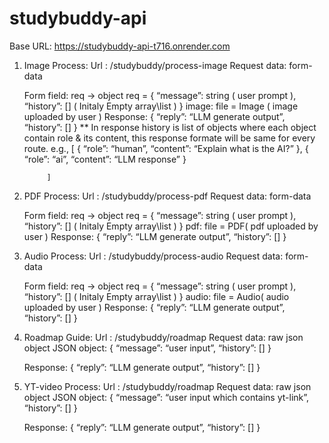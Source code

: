 # studybuddy-api

Base URL: https://studybuddy-api-t716.onrender.com

1. Image Process:
      Url : /studybuddy/process-image
      Request data: form-data
    
      Form field: req -> object
                  req = { 
                    			“message”: string ( user prompt ),
                    			“history”: [] ( Initaly Empty array\list )
                    		}
      		        image: file = Image ( image  uploaded by user )
      Response: {
            		   “reply”: “LLM generate output”,
            		   “history”: [] 
                }
      ** In response history is list of objects where each object contain role & its content, this response formate will be same for every route.
      e.g., [
      		    {
        		    “role”: “human”,
        		    “content”: “Explain what is the AI?”
              },
              {
        		    “role”: “ai”,
        		    “content”: “LLM response”
              }
              
            ]


2. PDF Process:
      Url : /studybuddy/process-pdf
      Request data: form-data
      
      Form field: req -> object
                  req = { 
                    			“message”: string ( user prompt ),
                    			“history”: [] ( Initaly Empty array\list )
      		              }
                  pdf: file = PDF( pdf uploaded by user )
      Response: {
            		   “reply”: “LLM generate output”,
            		   “history”: [] 
                }

3. Audio Process:
    Url : /studybuddy/process-audio
    Request data: form-data
    
    Form field: req -> object
                req = { 
                  			“message”: string ( user prompt ),
                  			“history”: [] ( Initaly Empty array\list )
                       }
    		        audio: file = Audio( audio uploaded by user )
    Response: {
          		   “reply”: “LLM generate output”,
          		   “history”: [] 
              }

4. Roadmap Guide:
    Url : /studybuddy/roadmap
    Request data: raw json object
    JSON object: {
                    “message”: “user input”,
                    “history”: []
                 }
     
    Response: {
          		   “reply”: “LLM generate output”,
          		   “history”: [] 
              }

5. YT-video Process: 
    Url : /studybuddy/roadmap
    Request data: raw json object
    JSON object: {
              			“message”: “user input which contains yt-link”,
              			“history”: []
                 }
     
    Response: {
          		   “reply”: “LLM generate output”,
          		   “history”: [] 
              }
